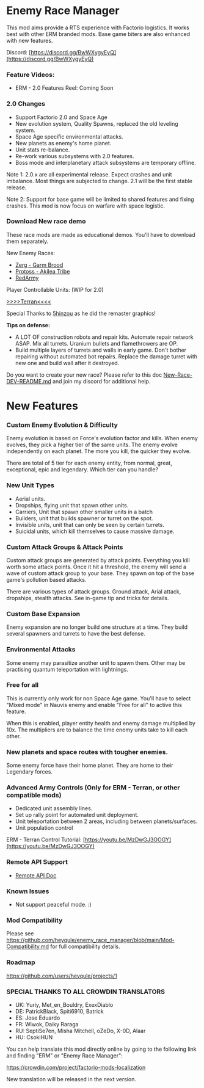 # Enemy Race Manager

This mod aims provide a RTS experience with Factorio logistics.  It works best with other ERM branded mods.  Base game biters are also enhanced with new features.

Discord:  [https://discord.gg/BwWXygyEyQ](https://discord.gg/BwWXygyEyQ)

### Feature Videos:

- ERM - 2.0 Features Reel: Coming Soon

### 2.0 Changes
- Support Factorio 2.0 and Space Age
- New evolution system, Quality Spawns, replaced the old leveling system.
- Space Age specific environmental attacks.
- New planets as enemy's home planet.
- Unit stats re-balance.
- Re-work various subsystems with 2.0 features.  
- Boss mode and interplanetary attack subsystems are temporary offline.

Note 1: 2.0.x are all experimental release.  Expect crashes and unit imbalance. Most things are subjected to change. 2.1 will be the first stable release.

Note 2: Support for base game will be limited to shared features and fixing crashes.  This mod is now focus on warfare with space logistic.


### Download New race demo

These race mods are made as educational demos. You'll have to download them separately.

New Enemy Races:
* [Zerg - Garm Brood](https://mods.factorio.com/mod/erm_zerg)
* [Protoss - Akilea Tribe](https://mods.factorio.com/mod/erm_toss)
* [RedArmy](https://mods.factorio.com/mod/erm_redarmy)

Player Controllable Units: (WIP for 2.0)

[>>>>Terran<<<<](https://mods.factorio.com/mod/erm_terran)

Special Thanks to [5hinzou](https://mods.factorio.com/user/5hinzou) as he did the remaster graphics!

**Tips on defense:**

- A LOT OF construction robots and repair kits. Automate repair network ASAP. Mix all turrets. Uranium bullets and flamethrowers are OP.
- Build multiple layers of turrets and walls in early game.  Don't bother repairing without automated bot repairs.  Replace the damage turret with new one and build wall after it destroyed.

Do you want to create your new race? Please refer to this doc [New-Race-DEV-README.md](https://github.com/heyqule/enemy_race_manager/blob/main/doc/2.0-New-Race-Design.md) and join my discord for additional help.

# New Features

### Custom Enemy Evolution & Difficulty
Enemy evolution is based on Force's evolution factor and kills.  When enemy evolves, they pick a higher tier of the same units. The enemy evolve independently on each planet.  The more you kill, the quicker they evolve. 

There are total of 5 tier for each enemy entity, from normal, great, exceptional, epic and legendary.  Which tier can you handle?

### New Unit Types
- Aerial units.
- Dropships, flying unit that spawn other units.
- Carriers, Unit that spawn other smaller units in a batch
- Builders, unit that builds spawner or turret on the spot.
- Invisible units, unit that can only be seen by certain turrets.
- Suicidal units, which kill themselves to cause massive damage.

### Custom Attack Groups & Attack Points
Custom attack groups are generated by attack points.  Everything you kill worth some attack points.  Once it hit a threshold, the enemy will send a wave of custom attack group to your base. They spawn on top of the base game's pollution based attacks.

There are various types of attack groups. Ground attack, Arial attack, dropships, stealth attacks. See in-game tip and tricks for details.  

### Custom Base Expansion
Enemy expansion are no longer build one structure at a time.  They build several spawners and turrets to have the best defense. 

### Environmental Attacks
Some enemy may parasitize another unit to spawn them.  Other may be practising quantum teleportation with lightnings.

### Free for all
This is currently only work for non Space Age game.  You'll have to select "Mixed mode" in Nauvis enemy and enable "Free for all" to active this feature.

When this is enabled, player entity health and enemy damage multiplied by 10x. The multipliers are to balance the time enemy units take to kill each other.

### New planets and space routes with tougher enemies.
Some enemy force have their home planet.  They are home to their Legendary forces.

### Advanced Army Controls (Only for ERM - Terran, or other compatible mods)
  - Dedicated unit assembly lines. 
  - Set up rally point for automated unit deployment.
  - Unit teleportation between 2 areas, including between planets/surfaces.
  - Unit population control

ERM - Terran Control Tutorial: [https://youtu.be/MzDwGJ3OOGY](https://youtu.be/MzDwGJ3OOGY)

### Remote API Support

* [Remote API Doc](https://github.com/heyqule/enemy_race_manager/blob/main/doc/remote_api.md)

### Known Issues

* Not support peaceful mode. :)

### Mod Compatibility

Please see https://github.com/heyqule/enemy_race_manager/blob/main/Mod-Compatibility.md for full compatibility
details.

### Roadmap
https://github.com/users/heyqule/projects/1


### SPECIAL THANKS TO ALL CROWDIN TRANSLATORS

- UK: Yuriy, Met_en_Bouldry, ExexDiablo
- DE: PatrickBlack, Spiti6910, Batrick
- ES: Jose Eduardo
- FR: Wiwok, Daiky Raraga
- RU: SeptiSe7en, Misha Mitchell, oZeDo, X-0D, Alaar
- HU: CsokiHUN

You can help translate this mod directly online by going to the following link and finding "ERM" or "Enemy Race
Manager":

https://crowdin.com/project/factorio-mods-localization

New translation will be released in the next version.